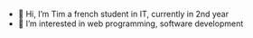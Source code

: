 - 👋 Hi, I’m Tim a french student in IT, currently in 2nd year
- 👀 I’m interested in web programming, software development 

<!---
Timeuh/Timeuh is a ✨ special ✨ repository because its `README.md` (this file) appears on your GitHub profile.
You can click the Preview link to take a look at your changes.
--->
